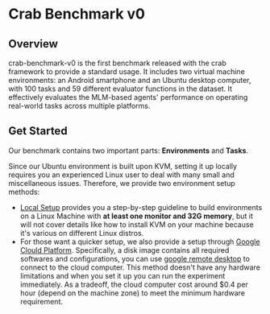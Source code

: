# Crab Benchmark v0

## Overview

crab-benchmark-v0 is the first benchmark released with the crab framework to provide a standard usage. It includes two virtual machine environments: an Android smartphone and an Ubuntu desktop computer, with 100 tasks and 59 different evaluator functions in the dataset. It effectively evaluates the MLM-based agents' performance on operating real-world tasks across multiple platforms.

## Get Started

Our benchmark contains two important parts: **Environments** and **Tasks**.

Since our Ubuntu environment is built upon KVM, setting it up locally requires you an experienced Linux user to deal with many small and miscellaneous issues. Therefore, we provide two environment setup methods:

* [Local Setup](./docs/environment_local_setup.md) provides you a step-by-step guideline to build environments on a Linux Machine with **at least one monitor and 32G memory**, but it will not cover details like how to install KVM on your machine because it's various on different Linux distros.
* For those want a quicker setup, we also provide a setup through [Google Clould Platform](./docs/environment_gcp_setup.md). Specifically, a disk image contains all required softwares and configurations, you can use [google remote desktop](https://remotedesktop.google.com/access/) to connect to the cloud computer. This method doesn't have any hardware limitations and when you set it up you can run the experiment immediately. As a tradeoff, the cloud computer cost around $0.4 per hour (depend on the machine zone) to meet the minimum hardware requirement.